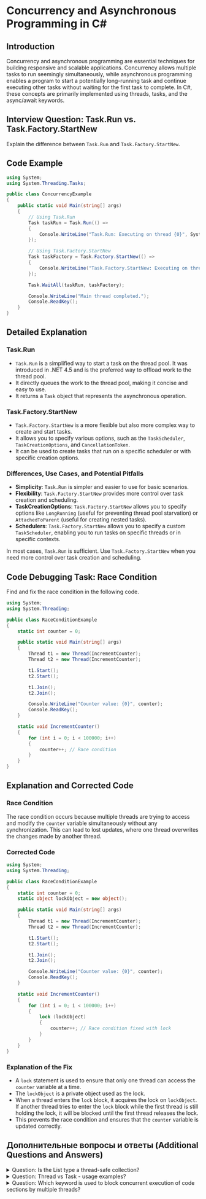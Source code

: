 # Concurrency and Asynchronous Programming in C#

## Introduction

Concurrency and asynchronous programming are essential techniques for building responsive and scalable applications. Concurrency allows multiple tasks to run seemingly simultaneously, while asynchronous programming enables a program to start a potentially long-running task and continue executing other tasks without waiting for the first task to complete. In C#, these concepts are primarily implemented using threads, tasks, and the async/await keywords.

## Interview Question: Task.Run vs. Task.Factory.StartNew

Explain the difference between `Task.Run` and `Task.Factory.StartNew`.

## Code Example

```csharp
using System;
using System.Threading.Tasks;

public class ConcurrencyExample
{
    public static void Main(string[] args)
    {
        // Using Task.Run
        Task taskRun = Task.Run(() =>
        {
            Console.WriteLine("Task.Run: Executing on thread {0}", System.Threading.Thread.CurrentThread.ManagedThreadId);
        });

        // Using Task.Factory.StartNew
        Task taskFactory = Task.Factory.StartNew(() =>
        {
            Console.WriteLine("Task.Factory.StartNew: Executing on thread {0}", System.Threading.Thread.CurrentThread.ManagedThreadId);
        });

        Task.WaitAll(taskRun, taskFactory);

        Console.WriteLine("Main thread completed.");
        Console.ReadKey();
    }
}
```

## Detailed Explanation

### Task.Run

*   `Task.Run` is a simplified way to start a task on the thread pool. It was introduced in .NET 4.5 and is the preferred way to offload work to the thread pool.
*   It directly queues the work to the thread pool, making it concise and easy to use.
*   It returns a `Task` object that represents the asynchronous operation.

### Task.Factory.StartNew

*   `Task.Factory.StartNew` is a more flexible but also more complex way to create and start tasks.
*   It allows you to specify various options, such as the `TaskScheduler`, `TaskCreationOptions`, and `CancellationToken`.
*   It can be used to create tasks that run on a specific scheduler or with specific creation options.

### Differences, Use Cases, and Potential Pitfalls

*   **Simplicity**: `Task.Run` is simpler and easier to use for basic scenarios.
*   **Flexibility**: `Task.Factory.StartNew` provides more control over task creation and scheduling.
*   **TaskCreationOptions**: `Task.Factory.StartNew` allows you to specify options like `LongRunning` (useful for preventing thread pool starvation) or `AttachedToParent` (useful for creating nested tasks).
*   **Schedulers**: `Task.Factory.StartNew` allows you to specify a custom `TaskScheduler`, enabling you to run tasks on specific threads or in specific contexts.

In most cases, `Task.Run` is sufficient. Use `Task.Factory.StartNew` when you need more control over task creation and scheduling.

## Code Debugging Task: Race Condition

Find and fix the race condition in the following code.

```csharp
using System;
using System.Threading;

public class RaceConditionExample
{
    static int counter = 0;

    public static void Main(string[] args)
    {
        Thread t1 = new Thread(IncrementCounter);
        Thread t2 = new Thread(IncrementCounter);

        t1.Start();
        t2.Start();

        t1.Join();
        t2.Join();

        Console.WriteLine("Counter value: {0}", counter);
        Console.ReadKey();
    }

    static void IncrementCounter()
    {
        for (int i = 0; i < 100000; i++)
        {
            counter++; // Race condition
        }
    }
}
```

## Explanation and Corrected Code

### Race Condition

The race condition occurs because multiple threads are trying to access and modify the `counter` variable simultaneously without any synchronization. This can lead to lost updates, where one thread overwrites the changes made by another thread.

### Corrected Code

```csharp
using System;
using System.Threading;

public class RaceConditionExample
{
    static int counter = 0;
    static object lockObject = new object();

    public static void Main(string[] args)
    {
        Thread t1 = new Thread(IncrementCounter);
        Thread t2 = new Thread(IncrementCounter);

        t1.Start();
        t2.Start();

        t1.Join();
        t2.Join();

        Console.WriteLine("Counter value: {0}", counter);
        Console.ReadKey();
    }

    static void IncrementCounter()
    {
        for (int i = 0; i < 100000; i++)
        {
            lock (lockObject)
            {
                counter++; // Race condition fixed with lock
            }
        }
    }
}
```

### Explanation of the Fix

*   A `lock` statement is used to ensure that only one thread can access the `counter` variable at a time.
*   The `lockObject` is a private object used as the lock.
*   When a thread enters the `lock` block, it acquires the lock on `lockObject`. If another thread tries to enter the `lock` block while the first thread is still holding the lock, it will be blocked until the first thread releases the lock.
*   This prevents the race condition and ensures that the `counter` variable is updated correctly.

## Дополнительные вопросы и ответы (Additional Questions and Answers)

<details><summary>Question: Is the List type a thread-safe collection?</summary>

>The List type can be thread-safe for read operations.
>User code must provide all synchronization when adding/removing elements concurrently across multiple threads.
</details>

<details><summary>Question: Thread vs Task - usage examples?</summary>

>The Thread class creates and controls a thread. It takes a method to execute in the thread.
>The Task class allows running a separate long-running task. It runs asynchronously in a thread pool thread but can also run synchronously.
```csharp
var t = new Thread(() => Thread.Sleep(1000));
t.IsBackground = false; // Foreground thread - system waits for its completion
t.Start();
Task.Run(() => Task.Delay(1000)).Wait(); // Using TPL
```
</details>

<details><summary>Question: Which keyword is used to block concurrent execution of code sections by multiple threads?</summary>

>The lock keyword is used to prevent concurrent execution of code sections by multiple threads. lock defines a block where the code becomes inaccessible to other threads until the current thread completes its execution.